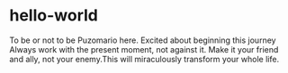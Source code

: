 # hello-world
To be or not to be
Puzomario here. Excited about beginning this journey
Always work with the present moment, not against it. Make it your friend and ally, not your enemy.This will miraculously transform your whole life.
